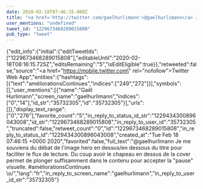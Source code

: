 ```yaml
---
date: 2020-02-18T07:46:15.000Z
title: "<a href='http://twitter.com/gaelhurlimann'>@gaelhurlimann</a> Je me souviens du débat de l'image hero en dessus/en dessous du titre pour faciliter le flux de lecture. Du coup avoir le chapeau en dessus de la cover permet de plonger suffisamment dans le contenu pour accepter la pause visuelle. #améliorationsContinues 🙌″"
user_mentions: "undefined"
tweet_id: "1229673468289015808"
pub_type: "tweet"
---
```

{"edit_info":{"initial":{"editTweetIds":["1229673468289015808"],"editableUntil":"2020-02-18T08:16:15.725Z","editsRemaining":"5","isEditEligible":true}},"retweeted":false,"source":"<a href=\"https://mobile.twitter.com\" rel=\"nofollow\">Twitter Web App</a>","entities":{"hashtags":[{"text":"améliorationsContinues","indices":["249","272"]}],"symbols":[],"user_mentions":[{"name":"Gaël Hurlimann","screen_name":"gaelhurlimann","indices":["0","14"],"id_str":"35732305","id":"35732305"}],"urls":[]},"display_text_range":["0","276"],"favorite_count":"5","in_reply_to_status_id_str":"1229434300896043008","id_str":"1229673468289015808","in_reply_to_user_id":"35732305","truncated":false,"retweet_count":"0","id":"1229673468289015808","in_reply_to_status_id":"1229434300896043008","created_at":"Tue Feb 18 07:46:15 +0000 2020","favorited":false,"full_text":"@gaelhurlimann Je me souviens du débat de l'image hero en dessus/en dessous du titre pour faciliter le flux de lecture. Du coup avoir le chapeau en dessus de la cover permet de plonger suffisamment dans le contenu pour accepter la \"pause\" visuelle. #améliorationsContinues \\o/","lang":"fr","in_reply_to_screen_name":"gaelhurlimann","in_reply_to_user_id_str":"35732305"}
